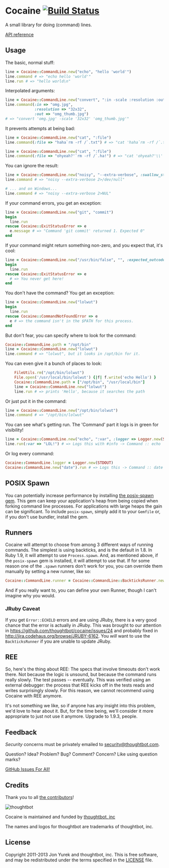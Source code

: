 # Cocaine [![Build Status](https://secure.travis-ci.org/thoughtbot/cocaine.png)](http://travis-ci.org/thoughtbot/cocaine)

A small library for doing (command) lines.

[API reference](http://rubydoc.info/gems/cocaine/)

## Usage

The basic, normal stuff:

```ruby
line = Cocaine::CommandLine.new("echo", "hello 'world'")
line.command # => "echo hello 'world'" 
line.run # => "hello world\n" 
```

Interpolated arguments:

```ruby
line = Cocaine::CommandLine.new("convert", ":in -scale :resolution :out")
line.command(:in => "omg.jpg",
             :resolution => "32x32",
             :out => "omg_thumb.jpg")
# => "convert 'omg.jpg' -scale '32x32' 'omg_thumb.jpg'"
```

It prevents attempts at being bad:

```ruby
line = Cocaine::CommandLine.new("cat", ":file")
line.command(:file => "haha`rm -rf /`.txt") # => "cat 'haha`rm -rf /`.txt'"

line = Cocaine::CommandLine.new("cat", ":file")
line.command(:file => "ohyeah?'`rm -rf /`.ha!") # => "cat 'ohyeah?'\\''`rm -rf /`.ha!'"
```

You can ignore the result:

```ruby
line = Cocaine::CommandLine.new("noisy", "--extra-verbose", :swallow_stderr => true)
line.command # => "noisy --extra-verbose 2>/dev/null"

# ... and on Windows...
line.command # => "noisy --extra-verbose 2>NUL"
```

If your command errors, you get an exception:

```ruby
line = Cocaine::CommandLine.new("git", "commit")
begin
  line.run
rescue Cocaine::ExitStatusError => e
  e.message # => "Command 'git commit' returned 1. Expected 0"
end
```

If your command might return something non-zero, and you expect that, it's cool:

```ruby
line = Cocaine::CommandLine.new("/usr/bin/false", "", :expected_outcodes => [0, 1])
begin
  line.run
rescue Cocaine::ExitStatusError => e
  # => You never get here!
end
```

You don't have the command? You get an exception:

```ruby
line = Cocaine::CommandLine.new("lolwut")
begin
  line.run
rescue Cocaine::CommandNotFoundError => e
  e # => the command isn't in the $PATH for this process.
end
```

But don't fear, you can specify where to look for the command:

```ruby
Cocaine::CommandLine.path = "/opt/bin"
line = Cocaine::CommandLine.new("lolwut")
line.command # => "lolwut", but it looks in /opt/bin for it.
```

You can even give it a bunch of places to look:

```ruby
    FileUtils.rm("/opt/bin/lolwut")
    File.open('/usr/local/bin/lolwut') {|f| f.write('echo Hello') }
    Cocaine::CommandLine.path = ["/opt/bin", "/usr/local/bin"]
    line = Cocaine::CommandLine.new("lolwut")
    line.run # => prints 'Hello', because it searches the path
```

Or just put it in the command:

```ruby
line = Cocaine::CommandLine.new("/opt/bin/lolwut")
line.command # => "/opt/bin/lolwut"
```

You can see what's getting run. The 'Command' part it logs is in green for visibility!

```ruby
line = Cocaine::CommandLine.new("echo", ":var", :logger => Logger.new(STDOUT))
line.run(:var => "LOL!") # => Logs this with #info -> Command :: echo 'LOL!'
```

Or log every command:

```ruby
Cocaine::CommandLine.logger = Logger.new(STDOUT)
Cocaine::CommandLine.new("date").run # => Logs this -> Command :: date
```

## POSIX Spawn

You can potentially increase performance by installing [the posix-spawn
gem](https://rubygems.org/gems/posix-spawn). This gem can keep your
application's heap from being copied when forking command line
processes. For applications with large heaps the gain can be
significant. To include `posix-spawn`, simply add it to your `Gemfile` or,
if you don't use bundler, install the gem.

## Runners

Cocaine will attempt to choose from among 3 different ways of running commands.
The simplest is using backticks, and is the default in 1.8. In Ruby 1.9, it
will attempt to use `Process.spawn`. And, as mentioned above, if the
`posix-spawn` gem is installed, it will attempt to use that. If for some reason
one of the `.spawn` runners don't work for you, you can override them manually
by setting a new runner, like so:

```ruby
Cocaine::CommandLine.runner = Cocaine::CommandLine::BackticksRunner.new
```

And if you really want to, you can define your own Runner, though I can't
imagine why you would.

### JRuby Caveat

If you get `Error::ECHILD` errors and are using JRuby, there is a very good
chance that the error is actually in JRuby. This was brought to our attention
in https://github.com/thoughtbot/cocaine/issues/24 and probably fixed in
http://jira.codehaus.org/browse/JRUBY-6162. You *will* want to use the
`BackticksRunner` if you are unable to update JRuby.

## REE

So, here's the thing about REE: The specs that involve timeouts don't work
there. Not because the logic is unsound, but because the command runs really
slowly. The test passes -- eventually. This was verified using an external
debugger: the process that REE kicks off in the tests reads and writes
surprisingly slowly. For this reason, we cannot recommend using Cocaine with
REE anymore.

It's not something we like, so if anyone has any insight into this problem,
we'd love to hear about it. But, for the time being, we'll consider it more
appropriate to just not use it anymore. Upgrade to 1.9.3, people.

## Feedback

*Security* concerns must be privately emailed to
[security@thoughtbot.com](security@thoughtbot.com).

Question? Idea? Problem? Bug? Comment? Concern? Like using question marks?

[GitHub Issues For All!](https://github.com/thoughtbot/cocaine/issues)

## Credits

Thank you to all [the contributors](https://github.com/thoughtbot/cocaine/graphs/contributors)!

![thoughtbot](http://thoughtbot.com/logo.png)

Cocaine is maintained and funded by [thoughtbot, inc](http://thoughtbot.com/community)

The names and logos for thoughtbot are trademarks of thoughtbot, inc.

## License

Copyright 2011-2013 Jon Yurek and thoughtbot, inc. This is free software, and
may be redistributed under the terms specified in the
[LICENSE](https://github.com/thoughtbot/cocaine/blob/master/LICENSE)
file.
